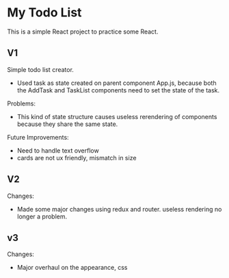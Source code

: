 # My Todo List

This is a simple React project to practice some React. 


## V1 
 Simple todo list creator. 
  - Used task as state created on parent component App.js, 
    because both the AddTask and TaskList components need to set the state of the task.  
    
 Problems:
  - This kind of state structure causes useless rerendering of components because they share the same state.  

 Future Improvements:
  - Need to handle text overflow
  - cards are not ux friendly, mismatch in size
  
## V2
 Changes:
  - Made some major changes using redux and router. useless rendering no longer a problem.
  
## v3 
 Changes:
  - Major overhaul on the appearance, css
 
  
